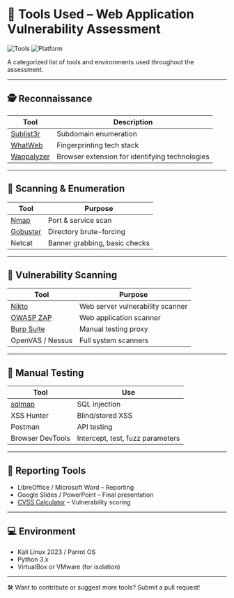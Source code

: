 # 🧰 Tools Used – Web Application Vulnerability Assessment

![Tools](https://img.shields.io/badge/Tools-Open%20Source-green)
![Platform](https://img.shields.io/badge/Platform-Kali%20Linux%2FWindows-lightgrey)

A categorized list of tools and environments used throughout the assessment.

---

## 🕵️ Reconnaissance

| Tool | Description |
|------|-------------|
| [Sublist3r](https://github.com/aboul3la/Sublist3r) | Subdomain enumeration |
| [WhatWeb](https://github.com/urbanadventurer/WhatWeb) | Fingerprinting tech stack |
| [Wappalyzer](https://www.wappalyzer.com/) | Browser extension for identifying technologies |

---

## 📡 Scanning & Enumeration

| Tool | Purpose |
|------|---------|
| [Nmap](https://nmap.org/) | Port & service scan |
| [Gobuster](https://github.com/OJ/gobuster) | Directory brute-forcing |
| Netcat | Banner grabbing, basic checks |

---

## 🔐 Vulnerability Scanning

| Tool | Purpose |
|------|---------|
| [Nikto](https://github.com/sullo/nikto) | Web server vulnerability scanner |
| [OWASP ZAP](https://owasp.org/www-project-zap/) | Web application scanner |
| [Burp Suite](https://portswigger.net/burp) | Manual testing proxy |
| OpenVAS / Nessus | Full system scanners |

---

## 🧪 Manual Testing

| Tool | Use |
|------|-----|
| [sqlmap](https://sqlmap.org) | SQL injection |
| XSS Hunter | Blind/stored XSS |
| Postman | API testing |
| Browser DevTools | Intercept, test, fuzz parameters |

---

## 📝 Reporting Tools

- LibreOffice / Microsoft Word – Reporting
- Google Slides / PowerPoint – Final presentation
- [CVSS Calculator](https://www.first.org/cvss/calculator/3.1) – Vulnerability scoring

---

## 💻 Environment

- Kali Linux 2023 / Parrot OS
- Python 3.x
- VirtualBox or VMware (for isolation)

---

🛠️ Want to contribute or suggest more tools? Submit a pull request!